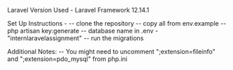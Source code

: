 Laravel Version Used - Laravel Framework 12.14.1

Set Up Instructions -
-- clone the repository
-- copy all from env.example
-- php artisan key:generate
-- database name in .env - "internlaravelassignment"
-- run the migrations

Additional Notes:
-- You might need to uncomment ";extension=fileinfo" and ";extension=pdo_mysql" from php.ini
